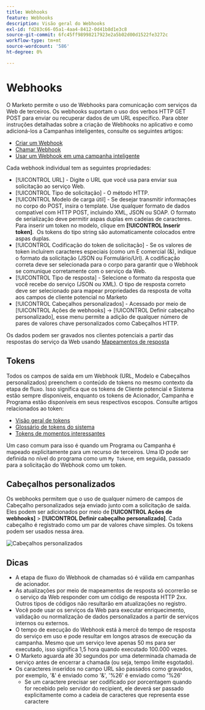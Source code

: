 ```yaml
---
title: Webhooks
feature: Webhooks
description: Visão geral do Webhooks
exl-id: fd283c66-05a1-4aa4-8412-0d41b8d1e3c8
source-git-commit: 6fc45ff98998217923e2a5b02d00d1522fe3272c
workflow-type: tm+mt
source-wordcount: '586'
ht-degree: 0%

---
```


# Webhooks

O Marketo permite o uso de Webhooks para comunicação com serviços da Web de terceiros. Os webhooks suportam o uso dos verbos HTTP GET POST para enviar ou recuperar dados de um URL específico. Para obter instruções detalhadas sobre a criação de Webhooks no aplicativo e como adicioná-los a Campanhas inteligentes, consulte os seguintes artigos:

- [Criar um Webhook](https://experienceleague.adobe.com/en/docs/marketo/using/product-docs/administration/additional-integrations/create-a-webhook)
- [Chamar Webhook](https://experienceleague.adobe.com/en/docs/marketo/using/product-docs/core-marketo-concepts/smart-campaigns/flow-actions/call-webhook)
- [Usar um Webhook em uma campanha inteligente](https://experienceleague.adobe.com/en/docs/marketo/using/product-docs/core-marketo-concepts/smart-campaigns/flow-actions/use-a-webhook-in-a-smart-campaign)

Cada webhook individual tem as seguintes propriedades:

- [!UICONTROL URL] - Digite o URL que você usa para enviar sua solicitação ao serviço Web.
- [!UICONTROL Tipo de solicitação] - O método HTTP.
- [!UICONTROL Modelo de carga útil] - Se desejar transmitir informações no corpo do POST, insira o template. Use qualquer formato de dados compatível com HTTP POST, incluindo XML, JSON ou SOAP. O formato de serialização deve permitir aspas duplas em cadeias de caracteres. Para inserir um token no modelo, clique em **[!UICONTROL Inserir token]**.  Os tokens do tipo string são automaticamente colocados entre aspas duplas.
- [!UICONTROL Codificação do token de solicitação] - Se os valores de token incluírem caracteres especiais (como um E comercial (&amp;), indique o formato da solicitação (JSON ou Formulário/Url). A codificação correta deve ser selecionada para o corpo para garantir que o Webhook se comunique corretamente com o serviço da Web.
- [!UICONTROL Tipo de resposta] - Selecione o formato da resposta que você recebe do serviço (JSON ou XML). O tipo de resposta correto deve ser selecionado para mapear propriedades da resposta de volta aos campos de cliente potencial no Marketo
- [!UICONTROL Cabeçalhos personalizados] - Acessado por meio de [!UICONTROL Ações de webhooks] -> [!UICONTROL Definir cabeçalho personalizado], esse menu permite a adição de qualquer número de pares de valores chave personalizados como Cabeçalhos HTTP.

Os dados podem ser gravados nos clientes potenciais a partir das respostas do serviço da Web usando [Mapeamentos de resposta](response-mappings.md)

## Tokens

Todos os campos de saída em um Webhook (URL, Modelo e Cabeçalhos personalizados) preenchem o conteúdo de tokens no mesmo contexto da etapa de fluxo. Isso significa que os tokens de Cliente potencial e Sistema estão sempre disponíveis, enquanto os tokens de Acionador, Campanha e Programa estão disponíveis em seus respectivos escopos. Consulte artigos relacionados ao token:

- [Visão geral de tokens](https://experienceleague.adobe.com/en/docs/marketo/using/product-docs/demand-generation/landing-pages/personalizing-landing-pages/tokens-overview)
- [Glossário de tokens do sistema](https://experienceleague.adobe.com/en/docs/marketo/using/product-docs/email-marketing/general/using-tokens/system-tokens-glossary)
- [Tokens de momentos interessantes](https://experienceleague.adobe.com/en/docs/marketo/using/product-docs/marketo-sales-insight/msi-for-salesforce/features/tabs-in-the-msi-panel/interesting-moments/trigger-tokens-for-interesting-moments)

Um caso comum para isso é quando um Programa ou Campanha é mapeado explicitamente para um recurso de terceiros. Uma ID pode ser definida no nível do programa como um `My Token`e, em seguida, passado para a solicitação do Webhook como um token.

## Cabeçalhos personalizados

Os webhooks permitem que o uso de qualquer número de campos de Cabeçalho personalizados seja enviado junto com a solicitação de saída. Eles podem ser adicionados por meio de **[!UICONTROL Ações de webhooks]** > **[!UICONTROL Definir cabeçalho personalizado]**. Cada cabeçalho é registrado como um par de valores chave simples. Os tokens podem ser usados nessa área.

![Cabeçalhos personalizados](assets/custom-headers.png)

## Dicas

- A etapa de fluxo do Webhook de chamadas só é válida em campanhas de acionador.
- As atualizações por meio de mapeamentos de resposta só ocorrerão se o serviço da Web responder com um código de resposta HTTP 2xx. Outros tipos de códigos não resultarão em atualizações no registro.
- Você pode usar os serviços da Web para executar enriquecimento, validação ou normalização de dados personalizados a partir de serviços internos ou externos.
- O tempo de execução do Webhook está à mercê do tempo de resposta do serviço em uso e pode resultar em longos atrasos de execução da campanha. Mesmo que um serviço leve apenas 50 ms para ser executado, isso significa 1,5 hora quando executado 100.000 vezes.
- O Marketo aguarda até 30 segundos por uma determinada chamada de serviço antes de encerrar a chamada (ou seja, tempo limite esgotado).
- Os caracteres inseridos no campo URL são passados como gravados, por exemplo, &#39;&amp;&#39; é enviado como &#39;&amp;&#39;, &#39;%26&#39; é enviado como &#39;%26&#39;
   - Se um caractere precisar ser codificado por porcentagem quando for recebido pelo servidor do recipient, ele deverá ser passado explicitamente como a cadeia de caracteres que representa esse caractere
